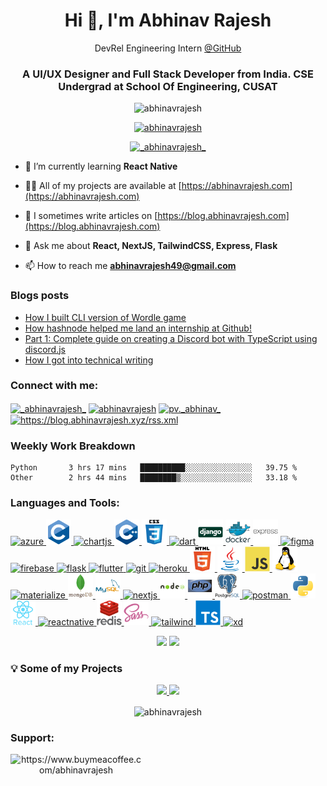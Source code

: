 <h1 align="center">Hi 👋, I'm Abhinav Rajesh</h1>
<p align="center">DevRel Engineering Intern <a href="https://github.com/github">@GitHub</a></small>
<h3 align="center">A UI/UX Designer and Full Stack Developer from India. CSE Undergrad at School Of Engineering, CUSAT</h3>

<p align="center"> <img src="https://komarev.com/ghpvc/?username=abhinavrajesh&label=Profile%20views&color=0e75b6&style=flat" alt="abhinavrajesh" /> </p>

<p align="center"> <a href="https://github.com/ryo-ma/github-profile-trophy"><img src="https://github-profile-trophy.vercel.app/?username=abhinavrajesh" alt="abhinavrajesh" /></a> </p>

<p align="center"> <a href="https://twitter.com/_abhinavrajesh_" target="blank"><img src="https://img.shields.io/twitter/follow/_abhinavrajesh_?logo=twitter&style=for-the-badge" alt="_abhinavrajesh_" /></a> </p>

- 🌱 I’m currently learning **React Native**

- 👨‍💻 All of my projects are available at [https://abhinavrajesh.com](https://abhinavrajesh.com)

- 📝 I sometimes write articles on [https://blog.abhinavrajesh.com](https://blog.abhinavrajesh.com)

- 💬 Ask me about **React, NextJS, TailwindCSS, Express, Flask**

- 📫 How to reach me **abhinavrajesh49@gmail.com**

### Blogs posts
<!-- BLOG-POST-LIST:START -->
- [How I built CLI version of Wordle game](https://blog.abhinavrajesh.com/wordle-cli)
- [How hashnode helped me land an internship at Github!](https://blog.abhinavrajesh.com/how-hashnode-helped-me-land-an-internship-at-github)
- [Part 1: Complete guide on creating a Discord bot with TypeScript using discord.js](https://blog.abhinavrajesh.com/discord-bot-part-1)
- [How I got into technical writing](https://blog.abhinavrajesh.com/how-i-got-into-technical-writing)
<!-- BLOG-POST-LIST:END -->

<h3 align="left">Connect with me:</h3>
<p align="left">
<a href="https://twitter.com/_abhinavrajesh_" target="blank"><img align="center" src="https://raw.githubusercontent.com/rahuldkjain/github-profile-readme-generator/master/src/images/icons/Social/twitter.svg" alt="_abhinavrajesh_" height="30" width="40" /></a>
<a href="https://linkedin.com/in/abhinavrajesh" target="blank"><img align="center" src="https://raw.githubusercontent.com/rahuldkjain/github-profile-readme-generator/master/src/images/icons/Social/linked-in-alt.svg" alt="abhinavrajesh" height="30" width="40" /></a>
<a href="https://instagram.com/pv._abhinav_" target="blank"><img align="center" src="https://raw.githubusercontent.com/rahuldkjain/github-profile-readme-generator/master/src/images/icons/Social/instagram.svg" alt="pv._abhinav_" height="30" width="40" /></a>
<a href="https://blog.abhinavrajesh.com/rss.xml" target="blank"><img align="center" src="https://raw.githubusercontent.com/rahuldkjain/github-profile-readme-generator/master/src/images/icons/Social/rss.svg" alt="https://blog.abhinavrajesh.xyz/rss.xml" height="30" width="40" /></a>
</p>

<h3 align="left">Weekly Work Breakdown</h3>

<!--START_SECTION:waka-->

```text
Python       3 hrs 17 mins   ██████████░░░░░░░░░░░░░░░   39.75 %
Other        2 hrs 44 mins   ████████▒░░░░░░░░░░░░░░░░   33.18 %
```

<!--END_SECTION:waka-->

<h3 align="left">Languages and Tools:</h3>
<p align="left"> <a href="https://azure.microsoft.com/en-in/" target="_blank"> <img src="https://www.vectorlogo.zone/logos/microsoft_azure/microsoft_azure-icon.svg" alt="azure" width="40" height="40"/> </a> <a href="https://www.cprogramming.com/" target="_blank"> <img src="https://raw.githubusercontent.com/devicons/devicon/master/icons/c/c-original.svg" alt="c" width="40" height="40"/> </a> <a href="https://www.chartjs.org" target="_blank"> <img src="https://www.chartjs.org/media/logo-title.svg" alt="chartjs" width="40" height="40"/> </a> <a href="https://www.w3schools.com/cpp/" target="_blank"> <img src="https://raw.githubusercontent.com/devicons/devicon/master/icons/cplusplus/cplusplus-original.svg" alt="cplusplus" width="40" height="40"/> </a> <a href="https://www.w3schools.com/css/" target="_blank"> <img src="https://raw.githubusercontent.com/devicons/devicon/master/icons/css3/css3-original-wordmark.svg" alt="css3" width="40" height="40"/> </a> <a href="https://dart.dev" target="_blank"> <img src="https://www.vectorlogo.zone/logos/dartlang/dartlang-icon.svg" alt="dart" width="40" height="40"/> </a> <a href="https://www.djangoproject.com/" target="_blank"> <img src="https://raw.githubusercontent.com/devicons/devicon/master/icons/django/django-original.svg" alt="django" width="40" height="40"/> </a> <a href="https://www.docker.com/" target="_blank"> <img src="https://raw.githubusercontent.com/devicons/devicon/master/icons/docker/docker-original-wordmark.svg" alt="docker" width="40" height="40"/> </a> <a href="https://expressjs.com" target="_blank"> <img src="https://raw.githubusercontent.com/devicons/devicon/master/icons/express/express-original-wordmark.svg" alt="express" width="40" height="40"/> </a> <a href="https://www.figma.com/" target="_blank"> <img src="https://www.vectorlogo.zone/logos/figma/figma-icon.svg" alt="figma" width="40" height="40"/> </a> <a href="https://firebase.google.com/" target="_blank"> <img src="https://www.vectorlogo.zone/logos/firebase/firebase-icon.svg" alt="firebase" width="40" height="40"/> </a> <a href="https://flask.palletsprojects.com/" target="_blank"> <img src="https://www.vectorlogo.zone/logos/pocoo_flask/pocoo_flask-icon.svg" alt="flask" width="40" height="40"/> </a> <a href="https://flutter.dev" target="_blank"> <img src="https://www.vectorlogo.zone/logos/flutterio/flutterio-icon.svg" alt="flutter" width="40" height="40"/> </a> <a href="https://git-scm.com/" target="_blank"> <img src="https://www.vectorlogo.zone/logos/git-scm/git-scm-icon.svg" alt="git" width="40" height="40"/> </a> <a href="https://heroku.com" target="_blank"> <img src="https://www.vectorlogo.zone/logos/heroku/heroku-icon.svg" alt="heroku" width="40" height="40"/> </a> <a href="https://www.w3.org/html/" target="_blank"> <img src="https://raw.githubusercontent.com/devicons/devicon/master/icons/html5/html5-original-wordmark.svg" alt="html5" width="40" height="40"/> </a> <a href="https://www.java.com" target="_blank"> <img src="https://raw.githubusercontent.com/devicons/devicon/master/icons/java/java-original.svg" alt="java" width="40" height="40"/> </a> <a href="https://developer.mozilla.org/en-US/docs/Web/JavaScript" target="_blank"> <img src="https://raw.githubusercontent.com/devicons/devicon/master/icons/javascript/javascript-original.svg" alt="javascript" width="40" height="40"/> </a> <a href="https://www.linux.org/" target="_blank"> <img src="https://raw.githubusercontent.com/devicons/devicon/master/icons/linux/linux-original.svg" alt="linux" width="40" height="40"/> </a> <a href="https://materializecss.com/" target="_blank"> <img src="https://raw.githubusercontent.com/prplx/svg-logos/5585531d45d294869c4eaab4d7cf2e9c167710a9/svg/materialize.svg" alt="materialize" width="40" height="40"/> </a> <a href="https://www.mongodb.com/" target="_blank"> <img src="https://raw.githubusercontent.com/devicons/devicon/master/icons/mongodb/mongodb-original-wordmark.svg" alt="mongodb" width="40" height="40"/> </a> <a href="https://www.mysql.com/" target="_blank"> <img src="https://raw.githubusercontent.com/devicons/devicon/master/icons/mysql/mysql-original-wordmark.svg" alt="mysql" width="40" height="40"/> </a> <a href="https://nextjs.org/" target="_blank"> <img src="https://cdn.worldvectorlogo.com/logos/nextjs-3.svg" alt="nextjs" width="40" height="40"/> </a> <a href="https://nodejs.org" target="_blank"> <img src="https://raw.githubusercontent.com/devicons/devicon/master/icons/nodejs/nodejs-original-wordmark.svg" alt="nodejs" width="40" height="40"/> </a> <a href="https://www.php.net" target="_blank"> <img src="https://raw.githubusercontent.com/devicons/devicon/master/icons/php/php-original.svg" alt="php" width="40" height="40"/> </a> <a href="https://www.postgresql.org" target="_blank"> <img src="https://raw.githubusercontent.com/devicons/devicon/master/icons/postgresql/postgresql-original-wordmark.svg" alt="postgresql" width="40" height="40"/> </a> <a href="https://postman.com" target="_blank"> <img src="https://www.vectorlogo.zone/logos/getpostman/getpostman-icon.svg" alt="postman" width="40" height="40"/> </a> <a href="https://www.python.org" target="_blank"> <img src="https://raw.githubusercontent.com/devicons/devicon/master/icons/python/python-original.svg" alt="python" width="40" height="40"/> </a> <a href="https://reactjs.org/" target="_blank"> <img src="https://raw.githubusercontent.com/devicons/devicon/master/icons/react/react-original-wordmark.svg" alt="react" width="40" height="40"/> </a> <a href="https://reactnative.dev/" target="_blank"> <img src="https://reactnative.dev/img/header_logo.svg" alt="reactnative" width="40" height="40"/> </a> <a href="https://redis.io" target="_blank"> <img src="https://raw.githubusercontent.com/devicons/devicon/master/icons/redis/redis-original-wordmark.svg" alt="redis" width="40" height="40"/> </a> <a href="https://sass-lang.com" target="_blank"> <img src="https://raw.githubusercontent.com/devicons/devicon/master/icons/sass/sass-original.svg" alt="sass" width="40" height="40"/> </a> <a href="https://tailwindcss.com/" target="_blank"> <img src="https://www.vectorlogo.zone/logos/tailwindcss/tailwindcss-icon.svg" alt="tailwind" width="40" height="40"/> </a> <a href="https://www.typescriptlang.org/" target="_blank"> <img src="https://raw.githubusercontent.com/devicons/devicon/master/icons/typescript/typescript-original.svg" alt="typescript" width="40" height="40"/> </a> <a href="https://www.adobe.com/products/xd.html" target="_blank"> <img src="https://cdn.worldvectorlogo.com/logos/adobe-xd.svg" alt="xd" width="40" height="40"/> </a> </p>

<p align="center">
  <img height="180em" src="https://github-readme-stats.vercel.app/api/?username=AbhinavRajesh&count_private=true&theme=algolia&show_icons=true&include_all_commits=true&hide_border=true" />
  <img height="180em" src="https://github-readme-stats.vercel.app/api/top-langs/?username=AbhinavRajesh&theme=algolia&layout=compact" />
</p>

<h3 align="left">💡 Some of my Projects</h3>

<p align="center">
  <a href="https://github.com/Nodet-org/Sahaay" target="_blank">
  <img height="130em" src="https://github-readme-stats.vercel.app/api/pin/?username=AbhinavRajesh&repo=Aura&theme=algolia" />
  </a>
  <a href="https://github.com/AbhinavRajesh/Covistat" target="_blank">
  <img height="130em" src="https://github-readme-stats.vercel.app/api/pin/?username=AbhinavRajesh&repo=Chatbotish&theme=algolia" />
  </a>    
</p>
<p align="center"><img align="center" src="https://github-readme-streak-stats.herokuapp.com/?user=abhinavrajesh&theme=algolia" alt="abhinavrajesh" /></p>

<h3 align="left">Support:</h3>
<p align="center"><a href="https://www.buymeacoffee.com/https://www.buymeacoffee.com/abhinavrajesh"> <img align="left" src="https://cdn.buymeacoffee.com/buttons/v2/default-yellow.png" height="50" width="210" alt="https://www.buymeacoffee.com/abhinavrajesh" /></a></p><br><br>


